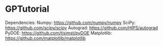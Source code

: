 # GPTutorial

Dependencies:
Numpy: https://github.com/numpy/numpy
SciPy: https://github.com/scipy/scipy
Autograd: https://github.com/HIPS/autograd
PyDOE: https://github.com/tisimst/pyDOE
Matplotlib: https://github.com/matplotlib/matplotlib
